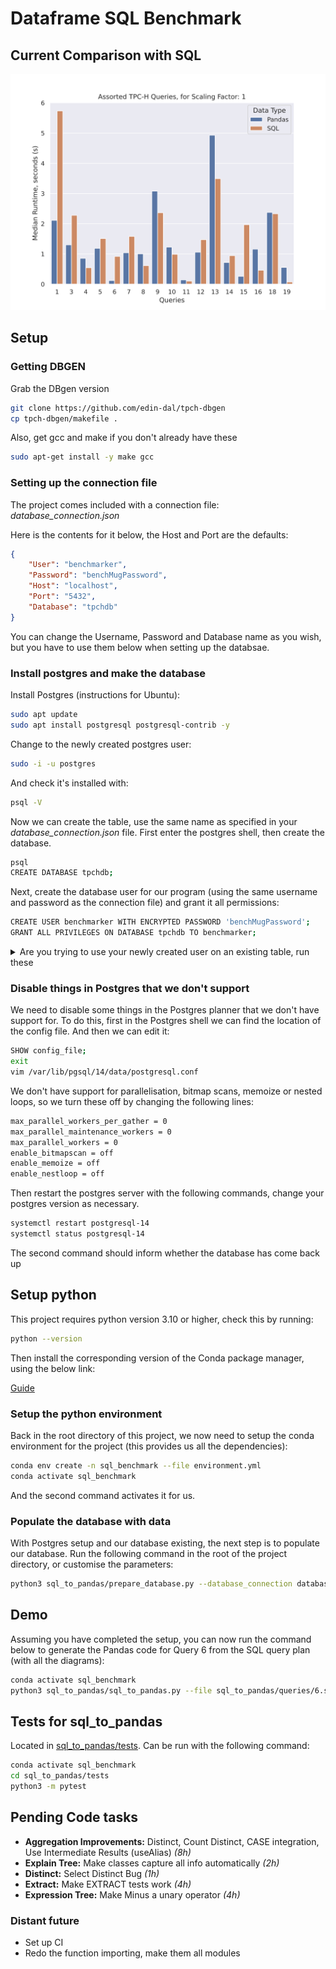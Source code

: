 # Dataframe SQL Benchmark

## Current Comparison with SQL

![Comparison Table, Scaling Factor 1](benchmarking/analysis_results/all_queries_compare_queries.svg)

## Setup
### Getting DBGEN

Grab the DBgen version

```bash
git clone https://github.com/edin-dal/tpch-dbgen
cp tpch-dbgen/makefile .
```

Also, get gcc and make if you don't already have these

```bash
sudo apt-get install -y make gcc
```

### Setting up the connection file

The project comes included with a connection file: _database\_connection.json_

Here is the contents for it below, the Host and Port are the defaults:

```json
{
    "User": "benchmarker",
    "Password": "benchMugPassword",
    "Host": "localhost",
    "Port": "5432",
    "Database": "tpchdb"
}
```

You can change the Username, Password and Database name as you wish, but you have to use them below when setting up the databsae.

### Install postgres and make the database

Install Postgres (instructions for Ubuntu):

```bash
sudo apt update
sudo apt install postgresql postgresql-contrib -y
```

Change to the newly created postgres user:

```bash
sudo -i -u postgres
```

And check it's installed with:

```bash
psql -V
```

Now we can create the table, use the same name as specified in your _database\_connection.json_ file. First enter the postgres shell, then create the database.

```bash
psql
CREATE DATABASE tpchdb;
```

Next, create the database user for our program (using the same username and password as the connection file) and grant it all permissions:

```bash
CREATE USER benchmarker WITH ENCRYPTED PASSWORD 'benchMugPassword';
GRANT ALL PRIVILEGES ON DATABASE tpchdb TO benchmarker;
```

<details>
<summary>Are you trying to use your newly created user on an existing table, run these</summary>


Assuming your user is: _benchmarker_.

```bash
GRANT ALL PRIVILEGES ON ALL TABLES IN SCHEMA public TO benchmarker;
GRANT ALL PRIVILEGES ON ALL SEQUENCES IN SCHEMA public TO benchmarker;


ALTER DEFAULT PRIVILEGES FOR USER benchmarker IN SCHEMA public GRANT SELECT, INSERT, UPDATE, DELETE ON TABLES TO benchmarker;
```
</details>

### Disable things in Postgres that we don't support

We need to disable some things in the Postgres planner that we don't have support for. To do this, first in the Postgres shell we can find the location of the config file. And then we can edit it:
```bash
SHOW config_file;
exit
vim /var/lib/pgsql/14/data/postgresql.conf
```

We don't have support for parallelisation, bitmap scans, memoize or nested loops, so we turn these off by changing the following lines:

```bash
max_parallel_workers_per_gather = 0
max_parallel_maintenance_workers = 0
max_parallel_workers = 0
enable_bitmapscan = off
enable_memoize = off
enable_nestloop = off
```

Then restart the postgres server with the following commands, change your postgres version as necessary.

```bash
systemctl restart postgresql-14
systemctl status postgresql-14
```

The second command should inform whether the database has come back up

## Setup python

This project requires python version 3.10 or higher, check this by running:

```bash
python --version
```

Then install the corresponding version of the Conda package manager, using the below link:

[Guide](https://docs.conda.io/projects/conda/en/latest/user-guide/install/linux.html)

### Setup the python environment

Back in the root directory of this project, we now need to setup the conda environment for the project (this provides us all the dependencies):

```bash
conda env create -n sql_benchmark --file environment.yml
conda activate sql_benchmark
```

And the second command activates it for us.

### Populate the database with data

With Postgres setup and our database existing, the next step is to populate our database. Run the following command in the root of the project directory, or customise the parameters:

```bash
python3 sql_to_pandas/prepare_database.py --database_connection database_connection.json --scaling_factor 1 --db_gen tpch-dbgen --data_storage data_storage --constants tpch-prep
```

## Demo

Assuming you have completed the setup, you can now run the command below to generate the Pandas code for Query 6 from the SQL query plan (with all the diagrams):

```bash
conda activate sql_benchmark
python3 sql_to_pandas/sql_to_pandas.py --file sql_to_pandas/queries/6.sql --output_location query_6 --name generated_query_6_pandas.py --db_file database_connection.json
```

## Tests for sql_to_pandas

Located in [sql_to_pandas/tests](sql_to_pandas/tests). Can be run with the following command:

```bash
conda activate sql_benchmark
cd sql_to_pandas/tests
python3 -m pytest
```

## Pending Code tasks

- **Aggregation Improvements:** Distinct, Count Distinct, CASE integration, Use Intermediate Results (useAlias) _(8h)_
- **Explain Tree:** Make classes capture all info automatically _(2h)_
- **Distinct:** Select Distinct Bug _(1h)_
- **Extract:** Make EXTRACT tests work _(4h)_
- **Expression Tree:** Make Minus a unary operator _(4h)_

### Distant future

- Set up CI
- Redo the function importing, make them all modules
